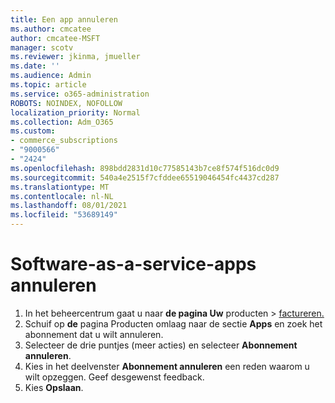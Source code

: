 ```yaml
---
title: Een app annuleren
ms.author: cmcatee
author: cmcatee-MSFT
manager: scotv
ms.reviewer: jkinma, jmueller
ms.date: ''
ms.audience: Admin
ms.topic: article
ms.service: o365-administration
ROBOTS: NOINDEX, NOFOLLOW
localization_priority: Normal
ms.collection: Adm_O365
ms.custom:
- commerce_subscriptions
- "9000566"
- "2424"
ms.openlocfilehash: 898bdd2831d10c77585143b7ce8f574f516dc0d9
ms.sourcegitcommit: 540a4e2515f7cfddee65519046454fc4437cd287
ms.translationtype: MT
ms.contentlocale: nl-NL
ms.lasthandoff: 08/01/2021
ms.locfileid: "53689149"
---
```

# <a name="how-to-cancel-software-as-a-service-apps"></a>Software-as-a-service-apps annuleren

1. In het beheercentrum gaat u naar **de pagina Uw** producten  >  [factureren.](https://go.microsoft.com/fwlink/p/?linkid=842054)
2. Schuif op **de** pagina Producten omlaag naar de sectie **Apps** en zoek het abonnement dat u wilt annuleren. 
3. Selecteer de drie puntjes (meer acties) en selecteer **Abonnement annuleren**.
4. Kies in het deelvenster **Abonnement annuleren** een reden waarom u wilt opzeggen. Geef desgewenst feedback.
5. Kies **Opslaan**.
